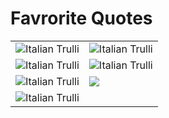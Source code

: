 # Favrorite Quotes


<table width="100%">
    <tr>
        <td width="50%">
            <img class="zoom" src="https://raw.githubusercontent.com/MadanBaduwal/learning/main/images/3.Everything%20is%20electron%2Cproton%2Cand%20neutron.jpg" alt="Italian Trulli"> 
        </td>
        <td width="50%">
            <img class="zoom" src="https://raw.githubusercontent.com/MadanBaduwal/learning/main/images/4.Everything%20is%20frequency%2Cenergy%2C%20and%20vibration.jpg" alt="Italian Trulli"> 
        </td>
    </tr>
    <tr>
    <td width="50%">
            <img class="zoom" src="https://raw.githubusercontent.com/MadanBaduwal/learning/main/images/5.Everything%20is%20vibration.jpg" alt="Italian Trulli"> 
        </td>
        <td width="50%">
            <img class="zoom" src="https://raw.githubusercontent.com/MadanBaduwal/learning/main/images/6.Hirerchy.jpg" alt="Italian Trulli"> 
        </td>
    </tr>
    <tr>
    <td width="50%">
            <img class="zoom" src="https://raw.githubusercontent.com/MadanBaduwal/learning/main/images/7.Nature.jpg" alt="Italian Trulli"> 
        </td>
        <td width="50%">
            <img class="zoom" src="https://raw.githubusercontent.com/MadanBaduwal/learning/main/images/8.Astronomy.jpg"> 
        </td>
    </tr>
     <tr>
    <td width="50%">
            <img class="zoom" src="https://raw.githubusercontent.com/MadanBaduwal/learning/main/images/9.motivation.png" alt="Italian Trulli"> 
        </td>
    </tr>
</table>
